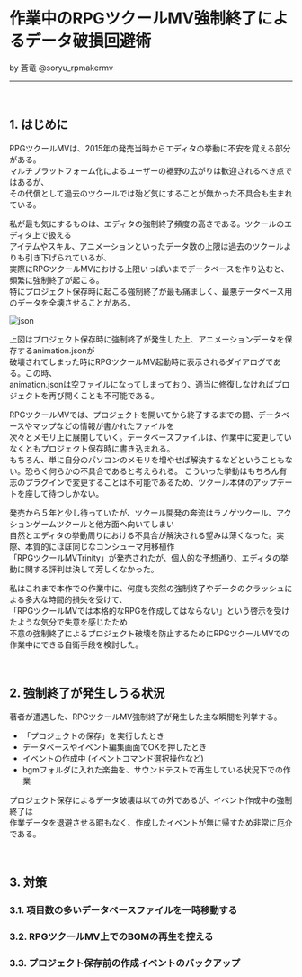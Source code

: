 # 作業中のRPGツクールMV強制終了によるデータ破損回避術

by 蒼竜 @soryu_rpmakermv

-------------------------------------------------

<br>

## 1. はじめに

RPGツクールMVは、2015年の発売当時からエディタの挙動に不安を覚える部分がある。  
マルチプラットフォーム化によるユーザーの裾野の広がりは歓迎されるべき点ではあるが、   
その代償として過去のツクールでは殆ど気にすることが無かった不具合も生まれている。

私が最も気にするものは、エディタの強制終了頻度の高さである。ツクールのエディタ上で扱える  
アイテムやスキル、アニメーションといったデータ数の上限は過去のツクールよりも引き下げられているが、  
実際にRPGツクールMVにおける上限いっぱいまでデータベースを作り込むと、頻繁に強制終了が起こる。   
特にプロジェクト保存時に起こる強制終了が最も痛ましく、最悪データベース用のデータを全壊させることがある。

![json](https://user-images.githubusercontent.com/64351233/80788333-c5b3cd00-8bc3-11ea-9d11-bd549341cf43.png)   

上図はプロジェクト保存時に強制終了が発生した上、アニメーションデータを保存するanimation.jsonが     
破壊されてしまった時にRPGツクールMV起動時に表示されるダイアログである。この時、    
animation.jsonは空ファイルになってしまっており、適当に修復しなければプロジェクトを再び開くことも不可能である。   

RPGツクールMVでは、プロジェクトを開いてから終了するまでの間、データベースやマップなどの情報が書かれたファイルを   
次々とメモリ上に展開していく。データベースファイルは、作業中に変更していなくともプロジェクト保存時に書き込まれる。     
もちろん、単に自分のパソコンのメモリを増やせば解決するなどということもない。恐らく何らかの不具合であると考えられる。
こういった挙動はもちろん有志のプラグインで変更することは不可能であるため、ツクール本体のアップデートを座して待つしかない。

発売から５年と少し待っていたが、ツクール開発の奔流はラノゲツクール、アクションゲームツクールと他方面へ向いてしまい   
自然とエディタの挙動周りにおける不具合が解決される望みは薄くなった。実際、本質的にほぼ同じなコンシューマ用移植作  
「RPGツクールMVTrinity」が発売されたが、個人的な予想通り、エディタの挙動に関する評判は決して芳しくなかった。

私はこれまで本作での作業中に、何度も突然の強制終了やデータのクラッシュによる多大な時間的損失を受けて、  
「RPGツクールMVでは本格的なRPGを作成してはならない」という啓示を受けたような気分で失意を感じたため   
不意の強制終了によるプロジェクト破壊を防止するためにRPGツクールMVでの作業中にできる自衛手段を検討した。


<br>

## 2. 強制終了が発生しうる状況
著者が遭遇した、RPGツクールMV強制終了が発生した主な瞬間を列挙する。

- 「プロジェクトの保存」を実行したとき
- データベースやイベント編集画面でOKを押したとき
- イベントの作成中 (イベントコマンド選択操作など)
- bgmフォルダに入れた楽曲を、サウンドテストで再生している状況下での作業

プロジェクト保存によるデータ破壊は以ての外であるが、イベント作成中の強制終了は  
作業データを退避させる暇もなく、作成したイベントが無に帰すため非常に厄介である。



<br>

## 3. 対策

### 3.1. 項目数の多いデータベースファイルを一時移動する

### 3.2. RPGツクールMV上でのBGMの再生を控える

### 3.3. プロジェクト保存前の作成イベントのバックアップ
